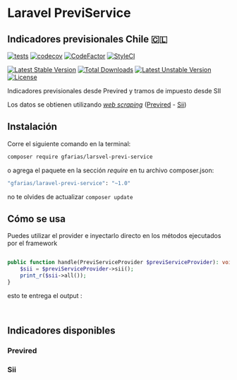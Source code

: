 # Laravel PreviService 
## Indicadores previsionales Chile 🇨🇱

[![tests](https://github.com/GuillermoFarias/laravel-previ-service/actions/workflows/tests.yml/badge.svg?branch=master)](https://github.com/GuillermoFarias/laravel-previ-service/actions/workflows/tests.yml)
[![codecov](https://codecov.io/gh/GuillermoFarias/laravel-previ-service/branch/master/graph/badge.svg?token=HVGSSZKQOC)](https://codecov.io/gh/GuillermoFarias/laravel-previ-service)
[![CodeFactor](https://www.codefactor.io/repository/github/guillermofarias/laravel-previ-service/badge)](https://www.codefactor.io/repository/github/guillermofarias/laravel-previ-service)
[![StyleCI](https://github.styleci.io/repos/361124148/shield?branch=master)](https://github.styleci.io/repos/361124148?branch=master)

[![Latest Stable Version](https://poser.pugx.org/gfarias/laravel-previ-service/v)](//packagist.org/packages/gfarias/laravel-previ-service) 
[![Total Downloads](https://poser.pugx.org/gfarias/laravel-previ-service/downloads)](//packagist.org/packages/gfarias/laravel-previ-service) 
[![Latest Unstable Version](https://poser.pugx.org/gfarias/laravel-previ-service/v/unstable)](//packagist.org/packages/gfarias/laravel-previ-service) 
[![License](https://poser.pugx.org/gfarias/laravel-previ-service/license)](//packagist.org/packages/gfarias/laravel-previ-service)

Indicadores previsionales desde Previred y tramos de impuesto desde SII

Los datos se obtienen utilizando *[web scraping](https://es.wikipedia.org/wiki/Web_scraping#:~:text=Web%20scraping%20o%20raspado%20web,un%20navegador%20en%20una%20aplicaci%C3%B3n.)* ([Previred](https://www.previred.com/web/previred/indicadores-previsionales) - [Sii](https://www.sii.cl/valores_y_fechas/impuesto_2da_categoria/impuesto2021.htm))

## Instalación

Corre el siguiente comando en la terminal:

```bash
composer require gfarias/larsvel-previ-service
```

o agrega el paquete en la sección *require* en tu archivo composer.json:

```bash
"gfarias/laravel-previ-service": "~1.0"
```

no te olvides de actualizar ```composer update```

## Cómo se usa

Puedes utilizar el provider e inyectarlo directo en los métodos ejecutados por el framework

```php

public function handle(PreviServiceProvider $previServiceProvider): void {
    $sii = $previServiceProvider->sii();
    print_r($sii->all());
}
```

esto te entrega el output :

```bash
 
```


## Indicadores disponibles

### Previred

### Sii



